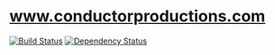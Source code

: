 www.conductorproductions.com
============================

[![Build Status](https://travis-ci.org/remomueller/www.conductorproductions.com.svg)](https://travis-ci.org/remomueller/www.conductorproductions.com)
[![Dependency Status](https://gemnasium.com/remomueller/www.conductorproductions.com.svg)](https://gemnasium.com/remomueller/www.conductorproductions.com)
